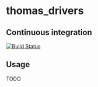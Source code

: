 # thomas_drivers

Continuous integration
----------------------
[![Build Status](http://jenkins-zjurolab.qicp.vip/jenkins/buildStatus/icon?job=thomas_drivers)](http://jenkins-zjurolab.qicp.vip/jenkins/buildStatus/icon?job=thomas_drivers)

Usage
----------------------
TODO
